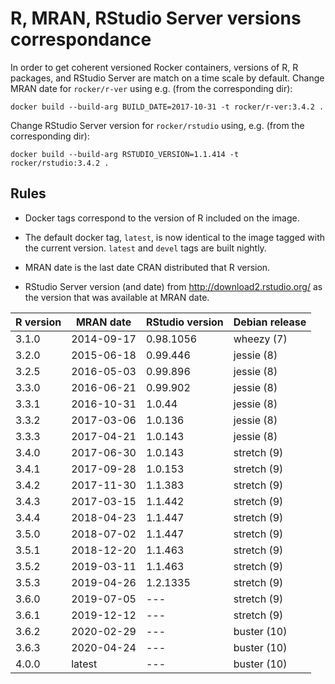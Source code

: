 # R, MRAN, RStudio Server versions correspondance

In order to get coherent versioned Rocker containers, versions of R, R packages,
and RStudio Server are match on a time scale by default. Change MRAN date for
`rocker/r-ver` using e.g. (from the corresponding dir):

```
docker build --build-arg BUILD_DATE=2017-10-31 -t rocker/r-ver:3.4.2 .
```

Change RStudio Server version for `rocker/rstudio` using, e.g. (from the
corresponding dir):

```
docker build --build-arg RSTUDIO_VERSION=1.1.414 -t rocker/rstudio:3.4.2 .
```


## Rules

- Docker tags correspond to the version of R included on the image.

- The default docker tag, `latest`, is now identical to the image tagged with
  the current version.  `latest` and `devel` tags are built nightly.

- MRAN date is the last date CRAN distributed that R version.

- RStudio Server version (and date) from http://download2.rstudio.org/ as the
  version that was available at MRAN date.

<!-- (tags may not always be available)
- Docker tags specifying only the minor (`3.4`) or major version (`3`) are also
  available. Requesting a minor version `3.4` will automatically correspond to
  the highest available patch number (`3.4.4`).   
-->

|R version | MRAN date  | RStudio version | Debian release |
|----------|------------|-----------------|----------------|
| 3.1.0    | 2014-09-17 | 0.98.1056       | wheezy  (7)    |
| 3.2.0    | 2015-06-18 | 0.99.446        | jessie  (8)    |
| 3.2.5    | 2016-05-03 | 0.99.896        | jessie  (8)    |
| 3.3.0    | 2016-06-21 | 0.99.902        | jessie  (8)    |
| 3.3.1    | 2016-10-31 | 1.0.44          | jessie  (8)    |
| 3.3.2    | 2017-03-06 | 1.0.136         | jessie  (8)    |
| 3.3.3    | 2017-04-21 | 1.0.143         | jessie  (8)    |
| 3.4.0    | 2017-06-30 | 1.0.143         | stretch (9)    |
| 3.4.1    | 2017-09-28 | 1.0.153         | stretch (9)    |
| 3.4.2    | 2017-11-30 | 1.1.383         | stretch (9)    |
| 3.4.3    | 2017-03-15 | 1.1.442         | stretch (9)    |
| 3.4.4    | 2018-04-23 | 1.1.447         | stretch (9)    |
| 3.5.0    | 2018-07-02 | 1.1.447         | stretch (9)    |
| 3.5.1    | 2018-12-20 | 1.1.463         | stretch (9)    |
| 3.5.2    | 2019-03-11 | 1.1.463         | stretch (9)    |
| 3.5.3    | 2019-04-26 | 1.2.1335        | stretch (9)    |
| 3.6.0    | 2019-07-05 | ---             | stretch (9)    |
| 3.6.1    | 2019-12-12 | ---             | stretch (9)    |
| 3.6.2    | 2020-02-29 | ---             | buster (10)    |
| 3.6.3    | 2020-04-24 | ---             | buster (10)    |
| 4.0.0    | latest     | ---             | buster (10)    |


